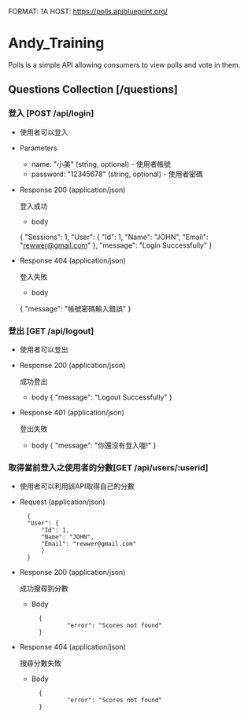 FORMAT: 1A
HOST: https://polls.apiblueprint.org/

# Andy_Training

Polls is a simple API allowing consumers to view polls and vote in them.

## Questions Collection [/questions]

### 登入 [POST /api/login]

- 使用者可以登入

- Parameters

  - name: "小美" (string, optional) - 使用者帳號
  - password: "12345678" (string, optional) - 使用者密碼

+ Response 200 (application/json)

  登入成功

     - body
     
    {
        "Sessions": 1,
        "User": {
            "Id": 1,
            "Name": "JOHN",
            "Email": "rewwer@gmail.com"
        },
        "message": "Login Successfully"
    }


+ Response 404 (application/json)

  登入失敗

     - body
     
    {
        "message": "帳號密碼輸入錯誤"
    }  


        


### 登出 [GET /api/logout]

- 使用者可以登出


+ Response 200 (application/json)

  成功登出
  
    - body
            {
                "message": "Logout Successfully"
            }
            
+ Response 401 (application/json)

  登出失敗

     - body
           {
                "message": "你還沒有登入喔!"
           }
            
            
            

### 取得當前登入之使用者的分數[GET /api/users/:userid]

- 使用者可以利用該API取得自己的分數

+ Request (application/json)
        
        {
        "User": {
            "Id": 1,
            "Name": "JOHN",
            "Email": "rewwer@gmail.com"
            }
        }
      
+ Response 200 (application/json)

  成功搜尋到分數

  - Body

          {
                  "error": "Scores not found"
          }      
      
        
+ Response 404 (application/json)

  搜尋分數失敗

  - Body

          {
                  "error": "Scores not found"
          }
